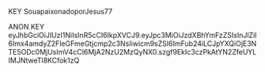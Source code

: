 KEY SouapaixonadoporJesus77

ANON KEY eyJhbGciOiJIUzI1NiIsInR5cCI6IkpXVCJ9.eyJpc3MiOiJzdXBhYmFzZSIsInJlZiI6Imx4amdyZ2FleGFmeGtjcmp2c3NsIiwicm9sZSI6ImFub24iLCJpYXQiOjE3NTE5ODc0MjUsImV4cCI6MjA2NzU2MzQyNX0.szgf9EkIc3czPkAtYN2ZfeUYLIMJNtweTl8KCfok1zQ